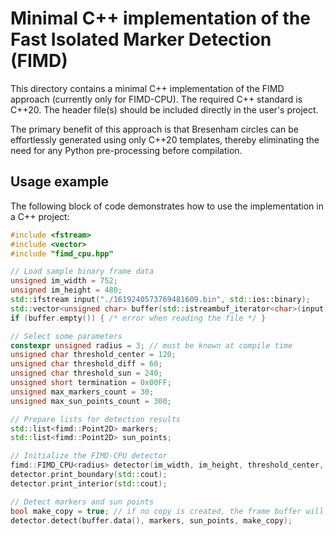# Minimal C++ implementation of the Fast Isolated Marker Detection (FIMD)

This directory contains a minimal C++ implementation of the FIMD approach (currently only for FIMD-CPU). The required C++ standard is C++20. The header file(s) should be included directly in the user's project.

The primary benefit of this approach is that Bresenham circles can be effortlessly generated using only C++20 templates, thereby eliminating the need for any Python pre-processing before compilation.

## Usage example

The following block of code demonstrates how to use the implementation in a C++ project:

```c++
#include <fstream>
#include <vector>
#include "fimd_cpu.hpp"

// Load sample binary frame data
unsigned im_width = 752;
unsigned im_height = 480;
std::ifstream input("./1619240573769481609.bin", std::ios::binary);
std::vector<unsigned char> buffer(std::istreambuf_iterator<char>(input), {});
if (buffer.empty()) { /* error when reading the file */ }

// Select some parameters
constexpr unsigned radius = 3; // must be known at compile time
unsigned char threshold_center = 120;
unsigned char threshold_diff = 60;
unsigned char threshold_sun = 240;
unsigned short termination = 0x00FF;
unsigned max_markers_count = 30;
unsigned max_sun_points_count = 300;

// Prepare lists for detection results
std::list<fimd::Point2D> markers;
std::list<fimd::Point2D> sun_points;

// Initialize the FIMD-CPU detector
fimd::FIMD_CPU<radius> detector(im_width, im_height, threshold_center, threshold_diff, threshold_sun, termination, max_markers_count, max_sun_points_count);
detector.print_boundary(std::cout);
detector.print_interior(std::cout);

// Detect markers and sun points
bool make_copy = true; // if no copy is created, the frame buffer will be modified
detector.detect(buffer.data(), markers, sun_points, make_copy);
```
